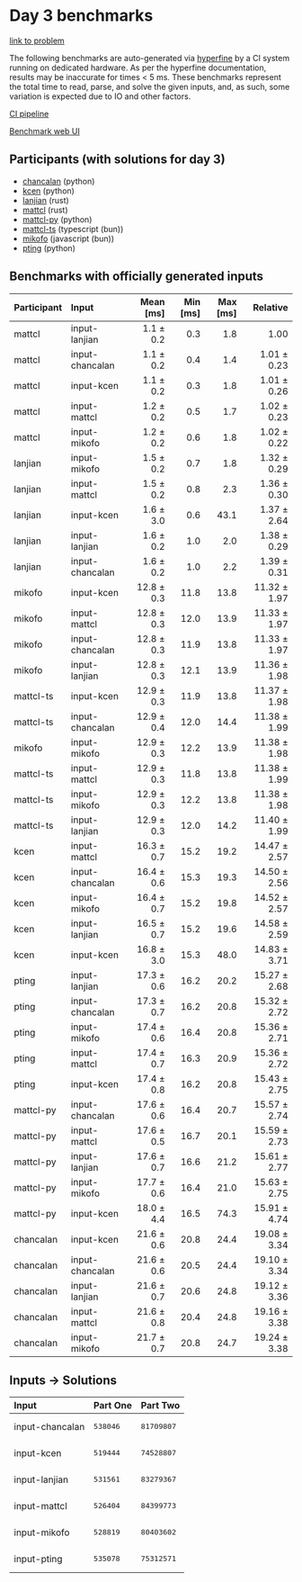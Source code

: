 # Day 3 benchmarks

[link to problem](https://adventofcode.com/2023/day/3)

The following benchmarks are auto-generated via
[hyperfine](https://github.com/sharkdp/hyperfine) by a CI system running on
dedicated hardware. As per the hyperfine documentation, results may be
inaccurate for times < 5 ms. These benchmarks represent the total time to read,
parse, and solve the given inputs, and, as such, some variation is expected due
to IO and other factors.

[CI pipeline](http://ci.papercode.net:8080/teams/main/pipelines/aoc2023)

[Benchmark web UI](https://aoc.ancalagon.black)


## Participants (with solutions for day 3)

- [chancalan](https://github.com/chancalan/aoc2023) (python)
- [kcen](https://github.com/kcen/aoc2023) (python)
- [lanjian](https://github.com/lanjian/aoc-2023) (rust)
- [mattcl](https://github.com/mattcl/aoc2023) (rust)
- [mattcl-py](https://github.com/mattcl/aoc2023-py) (python)
- [mattcl-ts](https://github.com/mattcl/aoc2023-js) (typescript (bun))
- [mikofo](https://github.com/mikofo/advent-of-code-2023) (javascript (bun))
- [pting](https://github.com/pting/aoc2023) (python)


## Benchmarks with officially generated inputs

| Participant | Input | Mean [ms] | Min [ms] | Max [ms] | Relative |
|:---|:---|---:|---:|---:|---:|
| mattcl | input-lanjian | 1.1 ± 0.2 | 0.3 | 1.8 | 1.00 |
| mattcl | input-chancalan | 1.1 ± 0.2 | 0.4 | 1.4 | 1.01 ± 0.23 |
| mattcl | input-kcen | 1.1 ± 0.2 | 0.3 | 1.8 | 1.01 ± 0.26 |
| mattcl | input-mattcl | 1.2 ± 0.2 | 0.5 | 1.7 | 1.02 ± 0.23 |
| mattcl | input-mikofo | 1.2 ± 0.2 | 0.6 | 1.8 | 1.02 ± 0.22 |
| lanjian | input-mikofo | 1.5 ± 0.2 | 0.7 | 1.8 | 1.32 ± 0.29 |
| lanjian | input-mattcl | 1.5 ± 0.2 | 0.8 | 2.3 | 1.36 ± 0.30 |
| lanjian | input-kcen | 1.6 ± 3.0 | 0.6 | 43.1 | 1.37 ± 2.64 |
| lanjian | input-lanjian | 1.6 ± 0.2 | 1.0 | 2.0 | 1.38 ± 0.29 |
| lanjian | input-chancalan | 1.6 ± 0.2 | 1.0 | 2.2 | 1.39 ± 0.31 |
| mikofo | input-kcen | 12.8 ± 0.3 | 11.8 | 13.8 | 11.32 ± 1.97 |
| mikofo | input-mattcl | 12.8 ± 0.3 | 12.0 | 13.9 | 11.33 ± 1.97 |
| mikofo | input-chancalan | 12.8 ± 0.3 | 11.9 | 13.8 | 11.33 ± 1.97 |
| mikofo | input-lanjian | 12.8 ± 0.3 | 12.1 | 13.9 | 11.36 ± 1.98 |
| mattcl-ts | input-kcen | 12.9 ± 0.3 | 11.9 | 13.8 | 11.37 ± 1.98 |
| mattcl-ts | input-chancalan | 12.9 ± 0.4 | 12.0 | 14.4 | 11.38 ± 1.99 |
| mikofo | input-mikofo | 12.9 ± 0.3 | 12.2 | 13.9 | 11.38 ± 1.98 |
| mattcl-ts | input-mattcl | 12.9 ± 0.3 | 11.8 | 13.8 | 11.38 ± 1.99 |
| mattcl-ts | input-mikofo | 12.9 ± 0.3 | 12.2 | 13.8 | 11.38 ± 1.98 |
| mattcl-ts | input-lanjian | 12.9 ± 0.3 | 12.0 | 14.2 | 11.40 ± 1.99 |
| kcen | input-mattcl | 16.3 ± 0.7 | 15.2 | 19.2 | 14.47 ± 2.57 |
| kcen | input-chancalan | 16.4 ± 0.6 | 15.3 | 19.3 | 14.50 ± 2.56 |
| kcen | input-mikofo | 16.4 ± 0.7 | 15.2 | 19.8 | 14.52 ± 2.57 |
| kcen | input-lanjian | 16.5 ± 0.7 | 15.2 | 19.6 | 14.58 ± 2.59 |
| kcen | input-kcen | 16.8 ± 3.0 | 15.3 | 48.0 | 14.83 ± 3.71 |
| pting | input-lanjian | 17.3 ± 0.6 | 16.2 | 20.2 | 15.27 ± 2.68 |
| pting | input-chancalan | 17.3 ± 0.7 | 16.2 | 20.8 | 15.32 ± 2.72 |
| pting | input-mikofo | 17.4 ± 0.6 | 16.4 | 20.8 | 15.36 ± 2.71 |
| pting | input-mattcl | 17.4 ± 0.7 | 16.3 | 20.9 | 15.36 ± 2.72 |
| pting | input-kcen | 17.4 ± 0.8 | 16.2 | 20.8 | 15.43 ± 2.75 |
| mattcl-py | input-chancalan | 17.6 ± 0.6 | 16.4 | 20.7 | 15.57 ± 2.74 |
| mattcl-py | input-mattcl | 17.6 ± 0.5 | 16.7 | 20.1 | 15.59 ± 2.73 |
| mattcl-py | input-lanjian | 17.6 ± 0.7 | 16.6 | 21.2 | 15.61 ± 2.77 |
| mattcl-py | input-mikofo | 17.7 ± 0.6 | 16.4 | 21.0 | 15.63 ± 2.75 |
| mattcl-py | input-kcen | 18.0 ± 4.4 | 16.5 | 74.3 | 15.91 ± 4.74 |
| chancalan | input-kcen | 21.6 ± 0.6 | 20.8 | 24.4 | 19.08 ± 3.34 |
| chancalan | input-chancalan | 21.6 ± 0.6 | 20.5 | 24.4 | 19.10 ± 3.34 |
| chancalan | input-lanjian | 21.6 ± 0.7 | 20.6 | 24.8 | 19.12 ± 3.36 |
| chancalan | input-mattcl | 21.6 ± 0.8 | 20.4 | 24.8 | 19.16 ± 3.38 |
| chancalan | input-mikofo | 21.7 ± 0.7 | 20.8 | 24.7 | 19.24 ± 3.38 |


## Inputs -> Solutions

| Input | Part One | Part Two |
|:---|:---|:---|
|input-chancalan|<pre>538046</pre>|<pre>81709807</pre>|
|input-kcen|<pre>519444</pre>|<pre>74528807</pre>|
|input-lanjian|<pre>531561</pre>|<pre>83279367</pre>|
|input-mattcl|<pre>526404</pre>|<pre>84399773</pre>|
|input-mikofo|<pre>528819</pre>|<pre>80403602</pre>|
|input-pting|<pre>535078</pre>|<pre>75312571</pre>|